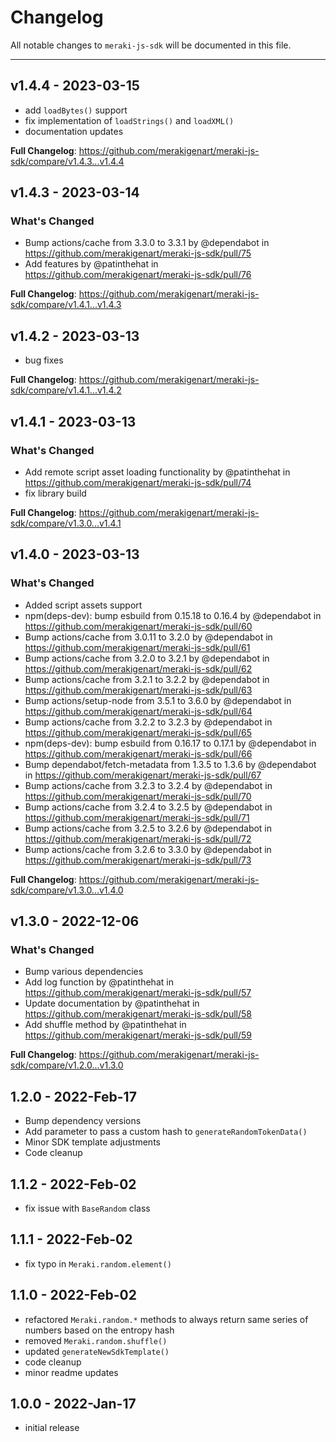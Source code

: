 # Changelog

All notable changes to `meraki-js-sdk` will be documented in this file.


---

## v1.4.4 - 2023-03-15

- add `loadBytes()` support
- fix implementation of `loadStrings()` and `loadXML()`
- documentation updates

**Full Changelog**: https://github.com/merakigenart/meraki-js-sdk/compare/v1.4.3...v1.4.4

## v1.4.3 - 2023-03-14

### What's Changed

- Bump actions/cache from 3.3.0 to 3.3.1 by @dependabot in https://github.com/merakigenart/meraki-js-sdk/pull/75
- Add features by @patinthehat in https://github.com/merakigenart/meraki-js-sdk/pull/76

**Full Changelog**: https://github.com/merakigenart/meraki-js-sdk/compare/v1.4.1...v1.4.3

## v1.4.2 - 2023-03-13

- bug fixes

**Full Changelog**: https://github.com/merakigenart/meraki-js-sdk/compare/v1.4.1...v1.4.2

## v1.4.1 - 2023-03-13

### What's Changed

- Add remote script asset loading functionality by @patinthehat in https://github.com/merakigenart/meraki-js-sdk/pull/74
- fix library build

**Full Changelog**: https://github.com/merakigenart/meraki-js-sdk/compare/v1.3.0...v1.4.1

## v1.4.0 - 2023-03-13

### What's Changed

- Added script assets support
- npm(deps-dev): bump esbuild from 0.15.18 to 0.16.4 by @dependabot in https://github.com/merakigenart/meraki-js-sdk/pull/60
- Bump actions/cache from 3.0.11 to 3.2.0 by @dependabot in https://github.com/merakigenart/meraki-js-sdk/pull/61
- Bump actions/cache from 3.2.0 to 3.2.1 by @dependabot in https://github.com/merakigenart/meraki-js-sdk/pull/62
- Bump actions/cache from 3.2.1 to 3.2.2 by @dependabot in https://github.com/merakigenart/meraki-js-sdk/pull/63
- Bump actions/setup-node from 3.5.1 to 3.6.0 by @dependabot in https://github.com/merakigenart/meraki-js-sdk/pull/64
- Bump actions/cache from 3.2.2 to 3.2.3 by @dependabot in https://github.com/merakigenart/meraki-js-sdk/pull/65
- npm(deps-dev): bump esbuild from 0.16.17 to 0.17.1 by @dependabot in https://github.com/merakigenart/meraki-js-sdk/pull/66
- Bump dependabot/fetch-metadata from 1.3.5 to 1.3.6 by @dependabot in https://github.com/merakigenart/meraki-js-sdk/pull/67
- Bump actions/cache from 3.2.3 to 3.2.4 by @dependabot in https://github.com/merakigenart/meraki-js-sdk/pull/70
- Bump actions/cache from 3.2.4 to 3.2.5 by @dependabot in https://github.com/merakigenart/meraki-js-sdk/pull/71
- Bump actions/cache from 3.2.5 to 3.2.6 by @dependabot in https://github.com/merakigenart/meraki-js-sdk/pull/72
- Bump actions/cache from 3.2.6 to 3.3.0 by @dependabot in https://github.com/merakigenart/meraki-js-sdk/pull/73

**Full Changelog**: https://github.com/merakigenart/meraki-js-sdk/compare/v1.3.0...v1.4.0

## v1.3.0 - 2022-12-06

### What's Changed

- Bump various dependencies
- Add log function by @patinthehat in https://github.com/merakigenart/meraki-js-sdk/pull/57
- Update documentation by @patinthehat in https://github.com/merakigenart/meraki-js-sdk/pull/58
- Add shuffle method by @patinthehat in https://github.com/merakigenart/meraki-js-sdk/pull/59

**Full Changelog**: https://github.com/merakigenart/meraki-js-sdk/compare/v1.2.0...v1.3.0

## 1.2.0 - 2022-Feb-17

- Bump dependency versions
- Add parameter to pass a custom hash to `generateRandomTokenData()`
- Minor SDK template adjustments
- Code cleanup

## 1.1.2 - 2022-Feb-02

- fix issue with `BaseRandom` class

## 1.1.1 - 2022-Feb-02

- fix typo in `Meraki.random.element()`

## 1.1.0 - 2022-Feb-02

- refactored `Meraki.random.*` methods to always return same series of numbers based on the entropy hash
- removed `Meraki.random.shuffle()`
- updated `generateNewSdkTemplate()`
- code cleanup
- minor readme updates

## 1.0.0 - 2022-Jan-17

- initial release
